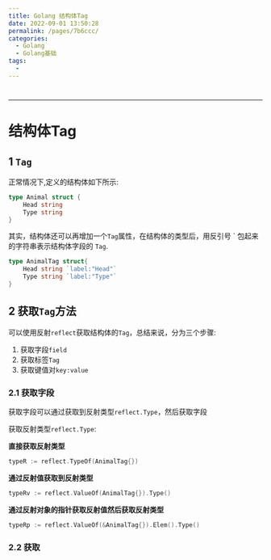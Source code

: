 ```yaml
---
title: Golang 结构体Tag 
date: 2022-09-01 13:50:28
permalink: /pages/7b6ccc/
categories:
  - Golang
  - Golang基础
tags:
  - 
---
```


# 

---

# 结构体Tag

## 1 `Tag`

正常情况下,定义的结构体如下所示:
```go
type Animal struct {
	Head string
	Type string
}
```

其实，结构体还可以再增加一个`Tag`属性，在结构体的类型后，用反引号 &#96; 包起来的字符串表示结构体字段的 `Tag`.

```go
type AnimalTag struct{
	Head string `label:"Head"`
	Type string `label:"Type"`
}
```

## 2 获取`Tag`方法

可以使用反射`reflect`获取结构体的`Tag`，总结来说，分为三个步骤:

1. 获取字段`field`
2. 获取标签`Tag`
3. 获取键值对`key:value`

### 2.1 获取字段

获取字段可以通过获取到反射类型`reflect.Type`，然后获取字段

获取反射类型`reflect.Type`:

**直接获取反射类型**

```go
typeR := reflect.TypeOf(AnimalTag{}) 
```

**通过反射值获取到反射类型**

```go
typeRv := reflect.ValueOf(AnimalTag{}).Type()
```

**通过反射对象的指针获取反射值然后获取反射类型**

```go
typeRp := reflect.ValueOf(&AnimalTag{}).Elem().Type()
```

### 2.2 获取
